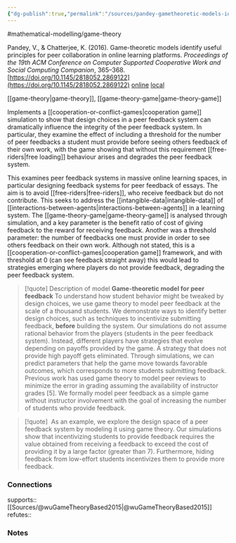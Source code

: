 ```yaml
---
{"dg-publish":true,"permalink":"/sources/pandey-gametheoretic-models-identify2016/","title":"Game-theoretic models identify useful principles for peer collaboration in online learning platforms","tags":["📖"]}
---
```


#mathematical-modelling/game-theory 

Pandey, V., & Chatterjee, K. (2016). Game-theoretic models identify useful principles for peer collaboration in online learning platforms. _Proceedings of the 19th ACM Conference on Computer Supported Cooperative Work and Social Computing Companion_, 365–368. [https://doi.org/10.1145/2818052.2869122](https://doi.org/10.1145/2818052.2869122)
[online](http://zotero.org/users/5872672/items/KGMJV6JN) [local](zotero://select/library/items/KGMJV6JN)

[[game-theory\|game-theory]], [[game-theory-game\|game-theory-game]]

Implements a [[cooperation-or-conflict-games\|cooperation game]] simulation to show that design choices in a peer feedback system can dramatically influence the integrity of the peer feedback system. In particular, they examine the effect of including a threshold for the number of peer feedbacks a student must provide before seeing others feedback of their own work, with the game showing that without this requirement [[free-riders\|free loading]] behaviour arises and degrades the peer feedback system. 

This examines peer feedback systems in massive online learning spaces, in particular designing feedback systems for peer feedback of essays. The aim is to avoid [[free-riders\|free-riders]], who receive feedback but do not contribute. This seeks to address the [[intangible-data\|intangible-data]] of [[interactions-between-agents\|interactions-between-agents]] in a learning system. The [[game-theory-game\|game-theory-game]] is analysed through simulation, and a key parameter is the benefit ratio of cost of giving feedback to the reward for receiving feedback. Another was a threshold parameter: the number of feedbacks one must provide in order to see others feedback on their own work. Although not stated, this is a [[cooperation-or-conflict-games\|cooperation game]] framework, and with threshold at 0 (can see feedback straight away) this would lead to strategies emerging where players do not provide feedback, degrading the peer feedback system. 

> [!quote] Description of model
> **Game-theoretic model for peer feedback** 
> To understand how student behavior might be tweaked by design choices, we use game theory to model peer feedback at the scale of a thousand students. We demonstrate ways to identify better design choices, such as techniques to incentivize submitting feedback, **before** building the system. Our simulations do not assume rational behavior from the players (students in the peer feedback system). Instead, different players have strategies that evolve depending on payoffs provided by the game. A strategy that does not provide high payoff gets eliminated. Through simulations, we can predict parameters that help the game move towards favorable outcomes, which corresponds to more students submitting feedback. Previous work has used game theory to model peer reviews to minimize the error in grading assuming the availability of instructor grades [5]. We formally model peer feedback as a simple game without instructor involvement with the goal of increasing the number of students who provide feedback.

> [!quote] 
>  As an example, we explore the design space of a peer feedback system by modeling it using game theory. Our simulations show that incentivizing students to provide feedback requires the value obtained from receiving a feedback to exceed the cost of providing it by a large factor (greater than 7). Furthermore, hiding feedback from low-effort students incentivizes them to provide more feedback.


### Connections

supports:: [[Sources/@wuGameTheoryBased2015\|@wuGameTheoryBased2015]]
refutes:: 

### Notes